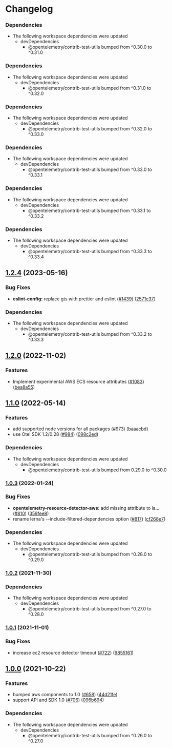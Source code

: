 # Changelog

### Dependencies

* The following workspace dependencies were updated
  * devDependencies
    * @opentelemetry/contrib-test-utils bumped from ^0.30.0 to ^0.31.0

### Dependencies

* The following workspace dependencies were updated
  * devDependencies
    * @opentelemetry/contrib-test-utils bumped from ^0.31.0 to ^0.32.0

### Dependencies

* The following workspace dependencies were updated
  * devDependencies
    * @opentelemetry/contrib-test-utils bumped from ^0.32.0 to ^0.33.0

### Dependencies

* The following workspace dependencies were updated
  * devDependencies
    * @opentelemetry/contrib-test-utils bumped from ^0.33.0 to ^0.33.1

### Dependencies

* The following workspace dependencies were updated
  * devDependencies
    * @opentelemetry/contrib-test-utils bumped from ^0.33.1 to ^0.33.2

### Dependencies

* The following workspace dependencies were updated
  * devDependencies
    * @opentelemetry/contrib-test-utils bumped from ^0.33.3 to ^0.33.4

## [1.2.4](https://github.com/open-telemetry/opentelemetry-js-contrib/compare/resource-detector-aws-v1.2.3...resource-detector-aws-v1.2.4) (2023-05-16)


### Bug Fixes

* **eslint-config:** replace gts with prettier and eslint ([#1439](https://github.com/open-telemetry/opentelemetry-js-contrib/issues/1439)) ([2571c37](https://github.com/open-telemetry/opentelemetry-js-contrib/commit/2571c371be1b5738442200cab2415b6a04c32aab))


### Dependencies

* The following workspace dependencies were updated
  * devDependencies
    * @opentelemetry/contrib-test-utils bumped from ^0.33.2 to ^0.33.3

## [1.2.0](https://github.com/open-telemetry/opentelemetry-js-contrib/compare/resource-detector-aws-v1.1.2...resource-detector-aws-v1.2.0) (2022-11-02)


### Features

* Implement experimental AWS ECS resource attributes ([#1083](https://github.com/open-telemetry/opentelemetry-js-contrib/issues/1083)) ([bea8a55](https://github.com/open-telemetry/opentelemetry-js-contrib/commit/bea8a554de6ef5678a9968bb0f11c140cba7062a))

## [1.1.0](https://github.com/open-telemetry/opentelemetry-js-contrib/compare/resource-detector-aws-v1.0.3...resource-detector-aws-v1.1.0) (2022-05-14)


### Features

* add supported node versions for all packages ([#973](https://github.com/open-telemetry/opentelemetry-js-contrib/issues/973)) ([baaacbd](https://github.com/open-telemetry/opentelemetry-js-contrib/commit/baaacbdd35ca4baab0afae64647aa8c0380ee4b7))
* use Otel SDK 1.2/0.28 ([#984](https://github.com/open-telemetry/opentelemetry-js-contrib/issues/984)) ([098c2ed](https://github.com/open-telemetry/opentelemetry-js-contrib/commit/098c2ed6f9c5ab7bd865685018c0777245aab3b7))


### Dependencies

* The following workspace dependencies were updated
  * devDependencies
    * @opentelemetry/contrib-test-utils bumped from 0.29.0 to ^0.30.0

### [1.0.3](https://www.github.com/open-telemetry/opentelemetry-js-contrib/compare/resource-detector-aws-v1.0.2...resource-detector-aws-v1.0.3) (2022-01-24)


### Bug Fixes

* **opentelemetry-resource-detector-aws:** add missing attribute to la… ([#810](https://www.github.com/open-telemetry/opentelemetry-js-contrib/issues/810)) ([359fee8](https://www.github.com/open-telemetry/opentelemetry-js-contrib/commit/359fee89b708ce7995ee5a282c753e56c411e87c))
* rename lerna's --include-filtered-dependencies option ([#817](https://www.github.com/open-telemetry/opentelemetry-js-contrib/issues/817)) ([cf268e7](https://www.github.com/open-telemetry/opentelemetry-js-contrib/commit/cf268e7a92b7800ad6dbec9ca77466f9ee03ee1a))


### Dependencies

* The following workspace dependencies were updated
  * devDependencies
    * @opentelemetry/contrib-test-utils bumped from ^0.28.0 to ^0.29.0

### [1.0.2](https://www.github.com/open-telemetry/opentelemetry-js-contrib/compare/resource-detector-aws-v1.0.1...resource-detector-aws-v1.0.2) (2021-11-30)


### Dependencies

* The following workspace dependencies were updated
  * devDependencies
    * @opentelemetry/contrib-test-utils bumped from ^0.27.0 to ^0.28.0

### [1.0.1](https://www.github.com/open-telemetry/opentelemetry-js-contrib/compare/resource-detector-aws-v1.0.0...resource-detector-aws-v1.0.1) (2021-11-01)


### Bug Fixes

* increase ec2 resource detector timeout ([#722](https://www.github.com/open-telemetry/opentelemetry-js-contrib/issues/722)) ([9855161](https://www.github.com/open-telemetry/opentelemetry-js-contrib/commit/98551614444942aa2941809dd1a61837bfc354d4))

## [1.0.0](https://www.github.com/open-telemetry/opentelemetry-js-contrib/compare/resource-detector-aws-v0.25.0...resource-detector-aws-v1.0.0) (2021-10-22)


### Features

* bumped aws components to 1.0 ([#658](https://www.github.com/open-telemetry/opentelemetry-js-contrib/issues/658)) ([44d21fe](https://www.github.com/open-telemetry/opentelemetry-js-contrib/commit/44d21fe5030d2f64bedde1efc50a1173e0c49f3d))
* support API and SDK 1.0 ([#706](https://www.github.com/open-telemetry/opentelemetry-js-contrib/issues/706)) ([096b694](https://www.github.com/open-telemetry/opentelemetry-js-contrib/commit/096b694bbc3079f0ab4ee0462869b10eb8185202))



### Dependencies

* The following workspace dependencies were updated
  * devDependencies
    * @opentelemetry/contrib-test-utils bumped from ^0.26.0 to ^0.27.0
